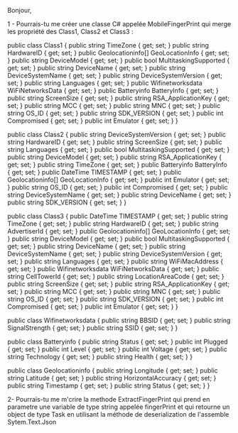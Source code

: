 Bonjour, 

1 - Pourrais-tu me créer une classe C# appelée MobileFingerPrint qui merge les propriété des Class1, Class2 et  Class3 :

 public class Class1
 {
     public string TimeZone { get; set; }
     public string HardwareID { get; set; }
     public Geolocationinfo[] GeoLocationInfo { get; set; }
     public string DeviceModel { get; set; }
     public bool MultitaskingSupported { get; set; }
     public string DeviceName { get; set; }
     public string DeviceSystemName { get; set; }
     public string DeviceSystemVersion { get; set; }
     public string Languages { get; set; }
     public Wifinetworksdata WiFiNetworksData { get; set; }
     public Batteryinfo BatteryInfo { get; set; }
     public string ScreenSize { get; set; }
     public string RSA_ApplicationKey { get; set; }
     public string MCC { get; set; }
     public string MNC { get; set; }
     public string OS_ID { get; set; }
     public string SDK_VERSION { get; set; }
     public int Compromised { get; set; }
     public int Emulator { get; set; }
 }

 public class Class2
 {
     public string DeviceSystemVersion { get; set; }
     public string HardwareID { get; set; }
     public string ScreenSize { get; set; }
     public string Languages { get; set; }
     public bool MultitaskingSupported { get; set; }
     public string DeviceModel { get; set; }
     public string RSA_ApplicationKey { get; set; }
     public string TimeZone { get; set; }
     public Batteryinfo BatteryInfo { get; set; }
     public DateTime TIMESTAMP { get; set; }
     public Geolocationinfo[] GeoLocationInfo { get; set; }
     public int Emulator { get; set; }
     public string OS_ID { get; set; }
     public int Compromised { get; set; }
     public string DeviceSystemName { get; set; }
     public string DeviceName { get; set; }
     public string SDK_VERSION { get; set; }
 }

 public class Class3
 {
     public DateTime TIMESTAMP { get; set; }
     public string TimeZone { get; set; }
     public string HardwareID { get; set; }
     public string AdvertiserId { get; set; }
     public Geolocationinfo[] GeoLocationInfo { get; set; }
     public string DeviceModel { get; set; }
     public bool MultitaskingSupported { get; set; }
     public string DeviceName { get; set; }
     public string DeviceSystemName { get; set; }
     public string DeviceSystemVersion { get; set; }
     public string Languages { get; set; }
     public string WiFiMacAddress { get; set; }
     public Wifinetworksdata WiFiNetworksData { get; set; }
     public string CellTowerId { get; set; }
     public string LocationAreaCode { get; set; }
     public string ScreenSize { get; set; }
     public string RSA_ApplicationKey { get; set; }
     public string MCC { get; set; }
     public string MNC { get; set; }
     public string OS_ID { get; set; }
     public string SDK_VERSION { get; set; }
     public int Compromised { get; set; }
     public int Emulator { get; set; }
 }

 public class Wifinetworksdata
 {
     public string BBSID { get; set; }
     public string SignalStrength { get; set; }
     public string SSID { get; set; }
 }

 public class Batteryinfo
 {
     public string Status { get; set; }
     public int Plugged { get; set; }
     public int Level { get; set; }
     public int Voltage { get; set; }
     public string Technology { get; set; }
     public string Health { get; set; }
 }

 public class Geolocationinfo
 {
     public string Longitude { get; set; }
     public string Latitude { get; set; }
     public string HorizontalAccuracy { get; set; }
     public string Timestamp { get; set; }
     public string Status { get; set; }
 }

 2- Pourrais-tu me m'crire la methode ExtractFingerPrint qui prend en parametre une variable de type string appelée fingerPrint et qui retourne un object de type Task<MobileFingerPrint> en utilisant la méthode de deserialization de l'assemble Sytem.Text.Json
